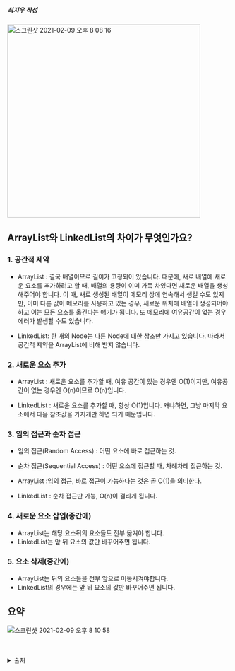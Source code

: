 ##### 최지우 작성
<img width="437" alt="스크린샷 2021-02-09 오후 8 08 16" src="https://user-images.githubusercontent.com/29567741/107355241-8d59fb80-6b12-11eb-9601-a301e72adfb7.png">

## ArrayList와 LinkedList의 차이가 무엇인가요?

### 1. 공간적 제약
- ArrayList : 결국 배열이므로 길이가 고정되어 있습니다. 때문에, 새로 배열에 새로운 요소를 추가하려고 할 때, 배열의 용량이 이미 가득 차있다면 새로운 배열을 생성해주어야 합니다. 이 때, 새로 생성된 배열이 메모리 상에 연속해서 생길 수도 있지만, 이미 다른 값이 메모리를 사용하고 있는 경우, 새로운 위치에 배열이 생성되어야 하고 이는 모든 요소를 옮긴다는 얘기가 됩니다. 또 메모리에 여유공간이 없는 경우 에러가 발생할 수도 있습니다.

- LinkedList: 한 개의 Node는 다른 Node에 대한 참조만 가지고 있습니다. 따라서 공간적 제약을 ArrayList에 비해 받지 않습니다.

### 2. 새로운 요소 추가
- ArrayList : 새로운 요소를 추가할 때, 여유 공간이 있는 경우엔 O(1)이지만, 여유공간이 없는 경우엔 O(n)이므로 O(n)입니다.

- LinkedList : 새로운 요소를 추가할 때, 항상 O(1)입니다. 왜냐하면, 그냥 마지막 요소에서 다음 참조값을 가지게만 하면 되기 때문입니다.

### 3. 임의 접근과 순차 접근
- 임의 접근(Random Access) : 어떤 요소에 바로 접근하는 것. 
- 순차 접근(Sequential Access) : 어떤 요소에 접근할 때, 차례차례 접근하는 것.

- ArrayList :임의 접근, 바로 접근이 가능하다는 것은 곧 O(1)을 의미한다.
- LinkedList : 순차 접근만 가능, O(n)이 걸리게 됩니다.

### 4. 새로운 요소 삽입(중간에)
- ArrayList는 해당 요소뒤의 요소들도 전부 옮겨야 합니다.
- LinkedList는 앞 뒤 요소의 값만 바꾸어주면 됩니다.

### 5. 요소 삭제(중간에)
- ArrayList는 뒤의 요소들을 전부 앞으로 이동시켜야합니다.  
- LinkedList의 경우에는 앞 뒤 요소의 값만 바꾸어주면 됩니다.

## 요약

![스크린샷 2021-02-09 오후 8 10 58](https://user-images.githubusercontent.com/29567741/107355534-efb2fc00-6b12-11eb-90b0-364fa9f42600.png)



<br>
<br>
<details>
<summary>출처</summary>
1. https://medium.com/@audrl1010/linked-list-%EC%99%80-array-%EC%B0%A8%EC%9D%B4%EC%A0%90-4ba873c2e5f5<br>
2. https://devowen.com/285<br>
3. https://velog.io/@dion/difference-between-array-and-list<br>
4. https://www.geeksforgeeks.org/doubly-linked-list/<br>
5. https://www.nextree.co.kr/p6506/
</details>

